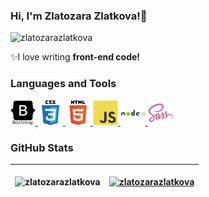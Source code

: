 ### Hi, I'm Zlatozara Zlatkova!👋

<p align="left"> <img src="https://komarev.com/ghpvc/?username=zlatozarazlatkova&label=Profile%20views&color=0e75b6&style=flat" alt="zlatozarazlatkova" /> </p>


✨I love writing **front-end code!**

<h3 align="left">Languages and Tools</h3>
<p align="left"> <a href="https://getbootstrap.com" target="_blank" rel="noreferrer"> <img src="https://raw.githubusercontent.com/devicons/devicon/master/icons/bootstrap/bootstrap-plain-wordmark.svg" alt="bootstrap" width="40" height="40"/> </a> <a href="https://www.w3schools.com/css/" target="_blank" rel="noreferrer"> <img src="https://raw.githubusercontent.com/devicons/devicon/master/icons/css3/css3-original-wordmark.svg" alt="css3" width="40" height="40"/> </a> <a href="https://www.w3.org/html/" target="_blank" rel="noreferrer"> <img src="https://raw.githubusercontent.com/devicons/devicon/master/icons/html5/html5-original-wordmark.svg" alt="html5" width="40" height="40"/> </a> <a href="https://developer.mozilla.org/en-US/docs/Web/JavaScript" target="_blank" rel="noreferrer"> <img src="https://raw.githubusercontent.com/devicons/devicon/master/icons/javascript/javascript-original.svg" alt="javascript" width="40" height="40"/> </a> <a href="https://nodejs.org" target="_blank" rel="noreferrer"> <img src="https://raw.githubusercontent.com/devicons/devicon/master/icons/nodejs/nodejs-original-wordmark.svg" alt="nodejs" width="40" height="40"/> </a> <a href="https://sass-lang.com" target="_blank" rel="noreferrer"> <img src="https://raw.githubusercontent.com/devicons/devicon/master/icons/sass/sass-original.svg" alt="sass" width="40" height="40"/> </a> </p>

<h3 align="left">GitHub Stats</h3>




|  <p><img align="center" src="https://github-readme-streak-stats.herokuapp.com/?user=zlatozarazlatkova&" alt="zlatozarazlatkova" /></p>       |    <a href=""> <img align="center" src="https://github-readme-stats-sigma-five.vercel.app/api/top-langs/?username=zlatozarazlatkova&show_icons=true&locale=en&layout=compact" alt="zlatozarazlatkova"/> </a>      |
| ------------- | ------------- | 

  
